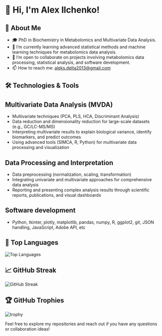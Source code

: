 # 👋 Hi, I'm Alex Ilchenko!

## 🚀 About Me

- 🎓 PhD in Biochemistry in Metabolomics and Multivariate Data Analysis.
- 🌱 I’m currently learning advanced statistical methods and machine learning techniques for metabolomics data analysis.
- 👯 I’m open to collaborate on projects involving metabolomics data processing, statistical analysis, and software development.
- 📫 How to reach me: aleks.delta2013@gmail.com

## 🛠️ Technologies & Tools


## Multivariate Data Analysis (MVDA)
- Multivariate techniques (PCA, PLS, HCA, Discriminant Analysis)
- Data reduction and dimensionality reduction for large-scale datasets (e.g., GC/LC-MS/MS)
- Interpreting multivariate results to explain biological variance, identify biomarkers, and predict outcomes
- Using advanced tools (SIMCA, R, Python) for multivariate data processing and visualization

## Data Processing and Interpretation
- Data preprocessing (normalization, scaling, transformation)
- Integrating univariate and multivariate approaches for comprehensive data analysis
- Reporting and presenting complex analysis results through scientific reports, publications, and visual dashboards

## Software development
- Python, tkinter, plotly, matplotlib, pandas, numpy, R, ggplot2, git, JSON handling, JavaScript, Adobe API, etc  

## 🌟 Top Languages

![Top Languages](https://github-readme-stats.vercel.app/api/top-langs/?username=CreMoProduction&layout=compact&theme=radical)

## 📈 GitHub Streak

![GitHub Streak](https://github-readme-streak-stats.herokuapp.com/?user=CreMoProduction&theme=radical)

## 🏆 GitHub Trophies

![trophy](https://github-profile-trophy.vercel.app/?username=CreMoProduction&theme=radical)


Feel free to explore my repositories and reach out if you have any questions or collaboration ideas!

<!--
**CreMoProduction/CreMoProduction** is a ✨ _special_ ✨ repository because its `README.md` appears on your GitHub profile.
-->
